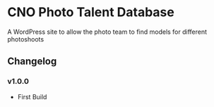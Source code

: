 # CNO Photo Talent Database

A WordPress site to allow the photo team to find models for different photoshoots

## Changelog

### v1.0.0

-   First Build
